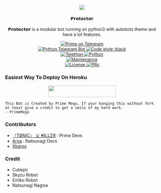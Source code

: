 <p align="center">
  <img src="https://telegra.ph/file/7ef04233b448db49b3a26.jpg">
</p>

<h4><p align="center"> 𝗣𝗿𝗼𝘁𝗲𝗰𝘁𝗼𝗿 </p></h4>

<p align="center">𝗣𝗿𝗼𝘁𝗲𝗰𝘁𝗼𝗿 is a modular bot running on python3 with autobots theme and have a lot features.</p>

<p align="center">
<a href="https://t.me/PrimeMega"> <img src="https://img.shields.io/badge/Protector-red?&logo=telegram" alt="Prime on Telegram" /> </a><br>
<a href="https://python-telegram-bot.org"> <img src="https://img.shields.io/badge/PTB-13.9.0-white?&style=flat-round&logo=github" alt="Python Telegram Bot" /> </a>
<a href="https://github.com/psf/black"><img alt="Code style: black" src="https://img.shields.io/badge/code%20style-black-000000.svg"></a><br>
<a href="https://docs.telethon.dev"> <img src="https://img.shields.io/badge/Telethon-1.24.0-red?&style=flat-round&logo=github" alt="Telethon" /> </a>
<a href="https://docs.python.org"> <img src="https://img.shields.io/badge/Python-3.10.1-purple?&style=flat-round&logo=python" alt="Python" /> </a><br>
<a href="https://GitHub.com/ZenxMato/Protector"> <img src="https://img.shields.io/badge/Maintained-Yes-yellow.svg" alt="Maintenance" /> </a><br>
<a href="https://github.com/ZenxMato/Protector/blob/main/LICENSE"> <img src="https://img.shields.io/badge/License-GPLv3-blue.svg" alt="License" /> </a>
<a href="https://makeapullrequest.com"> <img src="https://img.shields.io/badge/PRs-Welcome-blue.svg?style=flat-round" alt="PRs" /> </a>
</p>

### Easiest Way To Deploy On Heroku 

<p align="center"><a href="https://heroku.com/deploy?template=https://github.com/ZenxMato/Protector"> <img src="https://img.shields.io/badge/Deploy%20To%20Heroku-blue?style=for-the-badge&logo=heroku" width="220" height="38.45"/></a></p>

```
This Bot is Created by Prime Mega, If your kanging this without fork at least give a credit to get a smile of my hard work. 
- PrimeMega
```

### Contributors
- [『TØNIC』 乂 ₭ILLΣR](https://github.com/Tonic990) : Prime Devs
- [Arya](https://github.com/aryazakaria01) : Natsunagi Devs
- [Xbarox](https://github.com/Xbaroxx)

### Credit
- Cutiepii
- Skyzu Robot
- Emiko Robot
- Natsunagi Nagisa
